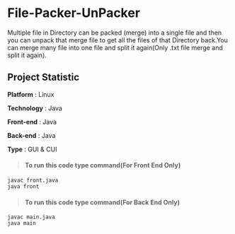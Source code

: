 # File-Packer-UnPacker  

Multiple file in Directory can be packed (merge) into a single file and then you can unpack that merge file to get all the files of that Directory back.You can merge many file into one file and split it again(Only .txt file merge and split it again).


## Project Statistic

**Platform** : Linux

**Technology** : Java

**Front-end** : Java

**Back-end** : Java

**Type** : GUI & CUI  


>#### To run this code type command(For Front End Only)
  
  	javac front.java
  	java front
  	

>#### To run this code type command(For Back End Only)  	

	javac main.java
	java main
 
  	
